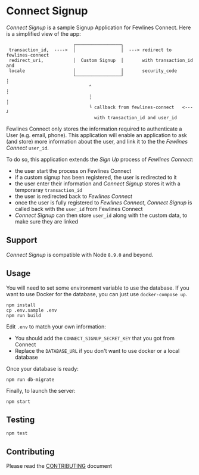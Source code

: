 # Connect Signup

_Connect Signup_ is a sample Signup Application for Fewlines Connect.
Here is a simplified view of the app:

```
                         ┌─────────────────┐
 transaction_id,  ---->  │                 │  ---> redirect to fewlines-connect 
 redirect_uri,           │  Custom Signup  │       with transaction_id and 
 locale                  │                 │       security_code 
                         └─────────────────┘                          ┆
                               ⌃                                      ┆
                               ┆                                      ┆
                               └ callback from fewlines-connect   <---┘
                                 with transaction_id and user_id   
```

Fewlines Connect only stores the information required to authenticate a User
(e.g. email, phone). This application will enable an application to ask (and
store) more information about the user, and link it to the the _Fewlines
Connect_ `user_id`.

To do so, this application extends the _Sign Up_ process of _Fewlines Connect_:
- the user start the process on Fewlines Connect
- if a custom signup has been registered, the user is redirected to it
- the user enter their information and _Connect Signup_ stores it with a
  temporaray `transaction_id`
- the user is redirected back to _Fewlines Connect_
- once the user is fully registered to _Fewlines Connect_, _Connect Signup_ is
  called back with the `user_id` from Fewlines Connect
- _Connect Signup_ can then store `user_id` along with the custom data, to make
  sure they are linked

## Support

_Connect Signup_ is compatible with Node `8.9.0` and beyond.

## Usage

You will need to set some environment variable to use the database. If you want
to use Docker for the database, you can just use `docker-compose up`.

```shell
npm install
cp .env.sample .env
npm run build
```

Edit `.env` to match your own information:

- You should add the `CONNECT_SIGNUP_SECRET_KEY` that you got from Connect
- Replace the `DATABASE_URL` if you don't want to use docker or a local database

Once your database is ready:
```shell
npm run db-migrate
```

Finally, to launch the server:

```shell
npm start
```

## Testing

```shell
npm test
```

## Contributing

Please read the [CONTRIBUTING](CONTRIBUTING.md) document
